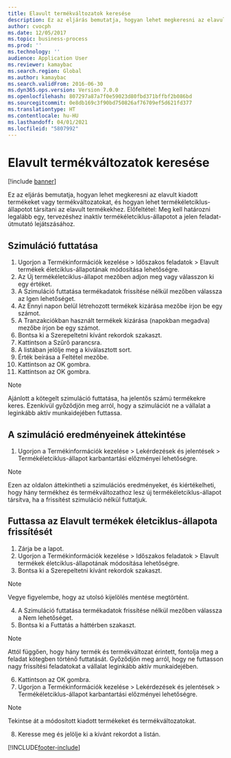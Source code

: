 ```yaml
---
title: Elavult termékváltozatok keresése
description: Ez az eljárás bemutatja, hogyan lehet megkeresni az elavult kiadott termékeket vagy termékváltozatokat, és hogyan lehet termékéletciklus-állapotot társítani az elavult termékekhez.
author: cvocph
ms.date: 12/05/2017
ms.topic: business-process
ms.prod: ''
ms.technology: ''
audience: Application User
ms.reviewer: kamaybac
ms.search.region: Global
ms.author: kamaybac
ms.search.validFrom: 2016-06-30
ms.dyn365.ops.version: Version 7.0.0
ms.openlocfilehash: 807297a87a7f0e59023d80fbd371bffbf2b086bd
ms.sourcegitcommit: 0e8db169c3f90bd750826af76709ef5d621fd377
ms.translationtype: HT
ms.contentlocale: hu-HU
ms.lasthandoff: 04/01/2021
ms.locfileid: "5807992"
---
```

# <a name="find-obsolete-product-variants"></a>Elavult termékváltozatok keresése 

[!include [banner](../../includes/banner.md)]

Ez az eljárás bemutatja, hogyan lehet megkeresni az elavult kiadott termékeket vagy termékváltozatokat, és hogyan lehet termékéletciklus-állapotot társítani az elavult termékekhez. Előfeltétel: Meg kell határozni legalább egy, tervezéshez inaktív termékéletciklus-állapotot a jelen feladat-útmutató lejátszásához.


## <a name="run-a-simulation"></a>Szimuláció futtatása
1. Ugorjon a Termékinformációk kezelése > Időszakos feladatok > Elavult termékek életciklus-állapotának módosítása lehetőségre.
2. Az Új termékéletciklus-állapot mezőben adjon meg vagy válasszon ki egy értéket.
3. A Szimuláció futtatása termékadatok frissítése nélkül mezőben válassza az Igen lehetőséget.
4. Az Ennyi napon belül létrehozott termékek kizárása mezőbe írjon be egy számot.
5. A Tranzakciókban használt termékek kizárása (napokban megadva) mezőbe írjon be egy számot.
6. Bontsa ki a Szerepeltetni kívánt rekordok szakaszt.
7. Kattintson a Szűrő parancsra.
8. A listában jelölje meg a kiválasztott sort.
9. Érték beírása a Feltétel mezőbe.
10. Kattintson az OK gombra.
11. Kattintson az OK gombra.

> [!NOTE]
> Ajánlott a kötegelt szimuláció futtatása, ha jelentős számú termékekre keres. Ezenkívül győződjön meg arról, hogy a szimulációt ne a vállalat a leginkább aktív munkaidejében futtassa.  

## <a name="review-the-simulation-results"></a>A szimuláció eredményeinek áttekintése
1. Ugorjon a Termékinformációk kezelése > Lekérdezések és jelentések > Termékéletciklus-állapot karbantartási előzményei lehetőségre.
   
> [!NOTE]
> Ezen az oldalon áttekintheti a szimulációs eredményeket, és kiértékelheti, hogy hány termékhez és termékváltozathoz lesz új termékéletciklus-állapot társítva, ha a frissítést szimuláció nélkül futtatjuk.  

## <a name="run-the-update-of-the-product-lifecycle-state-for-obsolete-products"></a>Futtassa az Elavult termékek életciklus-állapota frissítését
1. Zárja be a lapot.
2. Ugorjon a Termékinformációk kezelése > Időszakos feladatok > Elavult termékek életciklus-állapotának módosítása lehetőségre.
3. Bontsa ki a Szerepeltetni kívánt rekordok szakaszt.

> [!NOTE]
> Vegye figyelembe, hogy az utolsó kijelölés mentése megtörtént.  

4. A Szimuláció futtatása termékadatok frissítése nélkül mezőben válassza a Nem lehetőséget.
5. Bontsa ki a Futtatás a háttérben szakaszt.

> [!NOTE]
> Attól függően, hogy hány termék és termékváltozat érintett, fontolja meg a feladat kötegben történő futtatását. Győződjön meg arról, hogy ne futtasson nagy frissítési feladatokat a vállalat leginkább aktív munkaidejében.  

6. Kattintson az OK gombra.
7. Ugorjon a Termékinformációk kezelése > Lekérdezések és jelentések > Termékéletciklus-állapot karbantartási előzményei lehetőségre.

> [!NOTE]
> Tekintse át a módosított kiadott termékeket és termékváltozatokat.  

8. Keresse meg és jelölje ki a kívánt rekordot a listán.



[!INCLUDE[footer-include](../../../includes/footer-banner.md)]